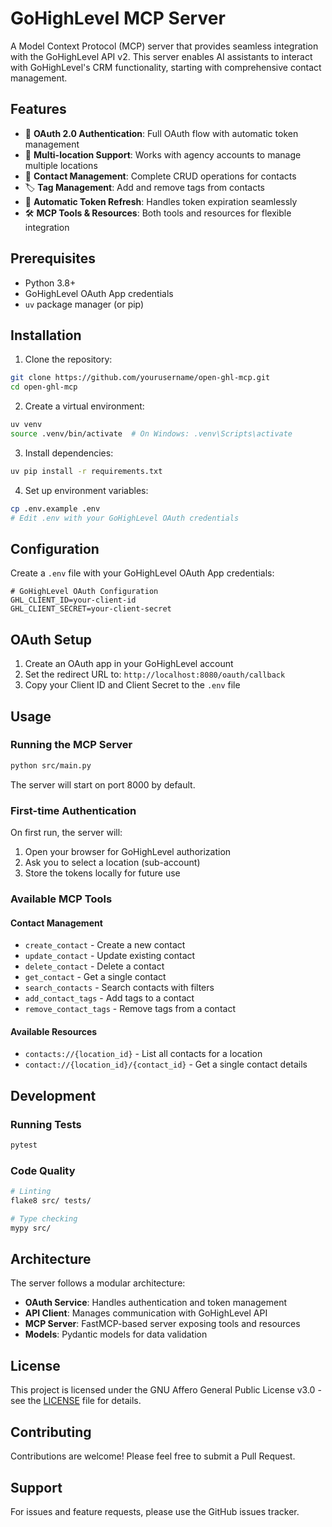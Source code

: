 # GoHighLevel MCP Server

A Model Context Protocol (MCP) server that provides seamless integration with the GoHighLevel API v2. This server enables AI assistants to interact with GoHighLevel's CRM functionality, starting with comprehensive contact management.

## Features

- 🔐 **OAuth 2.0 Authentication**: Full OAuth flow with automatic token management
- 🏢 **Multi-location Support**: Works with agency accounts to manage multiple locations
- 👥 **Contact Management**: Complete CRUD operations for contacts
- 🏷️ **Tag Management**: Add and remove tags from contacts
- 🔄 **Automatic Token Refresh**: Handles token expiration seamlessly
- 🛠️ **MCP Tools & Resources**: Both tools and resources for flexible integration

## Prerequisites

- Python 3.8+
- GoHighLevel OAuth App credentials
- `uv` package manager (or pip)

## Installation

1. Clone the repository:
```bash
git clone https://github.com/yourusername/open-ghl-mcp.git
cd open-ghl-mcp
```

2. Create a virtual environment:
```bash
uv venv
source .venv/bin/activate  # On Windows: .venv\Scripts\activate
```

3. Install dependencies:
```bash
uv pip install -r requirements.txt
```

4. Set up environment variables:
```bash
cp .env.example .env
# Edit .env with your GoHighLevel OAuth credentials
```

## Configuration

Create a `.env` file with your GoHighLevel OAuth App credentials:

```env
# GoHighLevel OAuth Configuration
GHL_CLIENT_ID=your-client-id
GHL_CLIENT_SECRET=your-client-secret
```

## OAuth Setup

1. Create an OAuth app in your GoHighLevel account
2. Set the redirect URL to: `http://localhost:8080/oauth/callback`
3. Copy your Client ID and Client Secret to the `.env` file

## Usage

### Running the MCP Server

```bash
python src/main.py
```

The server will start on port 8000 by default.

### First-time Authentication

On first run, the server will:
1. Open your browser for GoHighLevel authorization
2. Ask you to select a location (sub-account)
3. Store the tokens locally for future use

### Available MCP Tools

#### Contact Management
- `create_contact` - Create a new contact
- `update_contact` - Update existing contact
- `delete_contact` - Delete a contact
- `get_contact` - Get a single contact
- `search_contacts` - Search contacts with filters
- `add_contact_tags` - Add tags to a contact
- `remove_contact_tags` - Remove tags from a contact

#### Available Resources
- `contacts://{location_id}` - List all contacts for a location
- `contact://{location_id}/{contact_id}` - Get a single contact details

## Development

### Running Tests

```bash
pytest
```

### Code Quality

```bash
# Linting
flake8 src/ tests/

# Type checking
mypy src/
```

## Architecture

The server follows a modular architecture:

- **OAuth Service**: Handles authentication and token management
- **API Client**: Manages communication with GoHighLevel API
- **MCP Server**: FastMCP-based server exposing tools and resources
- **Models**: Pydantic models for data validation

## License

This project is licensed under the GNU Affero General Public License v3.0 - see the [LICENSE](LICENSE) file for details.

## Contributing

Contributions are welcome! Please feel free to submit a Pull Request.

## Support

For issues and feature requests, please use the GitHub issues tracker.